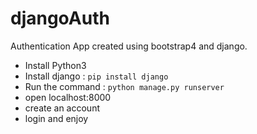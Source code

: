 # djangoAuth
Authentication App created using bootstrap4 and django.
* Install Python3
* Install django : `pip install django`
* Run the command : `python manage.py runserver`
* open localhost:8000
* create an account
* login and enjoy
